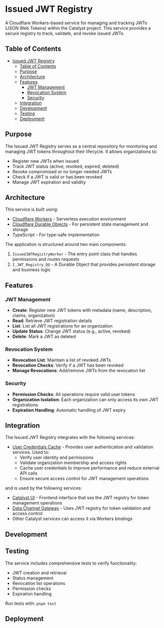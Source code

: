 # Issued JWT Registry

A Cloudflare Workers-based service for managing and tracking JWTs (JSON Web Tokens) within the Catalyst project. This service provides a secure registry to track, validate, and revoke issued JWTs.

## Table of Contents

- [Issued JWT Registry](#issued-jwt-registry)
  - [Table of Contents](#table-of-contents)
  - [Purpose](#purpose)
  - [Architecture](#architecture)
  - [Features](#features)
    - [JWT Management](#jwt-management)
    - [Revocation System](#revocation-system)
    - [Security](#security)
  - [Integration](#integration)
  - [Development](#development)
  - [Testing](#testing)
  - [Deployment](#deployment)

## Purpose

The Issued JWT Registry serves as a central repository for monitoring and managing JWT tokens throughout their lifecycle. It allows organizations to:

- Register new JWTs when issued
- Track JWT status (active, revoked, expired, deleted)
- Revoke compromised or no longer needed JWTs
- Check if a JWT is valid or has been revoked
- Manage JWT expiration and validity

## Architecture

This service is built using:

- [Cloudflare Workers](https://developers.cloudflare.com/workers/) - Serverless execution environment
- [Cloudflare Durable Objects](https://developers.cloudflare.com/durable-objects/) - For persistent state management and storage
- TypeScript - For type-safe implementation

The application is structured around two main components:

1. `IssuedJWTRegistryWorker` - The entry point class that handles permissions and routes requests
2. `I_JWT_Registry_DO` - A Durable Object that provides persistent storage and business logic

## Features

### JWT Management

- **Create**: Register new JWT tokens with metadata (name, description, claims, organization)
- **Read**: Retrieve JWT registration details
- **List**: List all JWT registrations for an organization
- **Update Status**: Change JWT status (e.g., active, revoked)
- **Delete**: Mark a JWT as deleted

### Revocation System

- **Revocation List**: Maintain a list of revoked JWTs
- **Revocation Checks**: Verify if a JWT has been revoked
- **Manage Revocations**: Add/remove JWTs from the revocation list

### Security

- **Permission Checks**: All operations require valid user tokens
- **Organization Isolation**: Each organization can only access its own JWT registrations
- **Expiration Handling**: Automatic handling of JWT expiry

## Integration

The Issued JWT Registry integrates with the following services:

- [User Credentials Cache](../user-credentials-cache/README.md) - Provides user authentication and validation services. Used to:
  - Verify user identity and permissions
  - Validate organization membership and access rights
  - Cache user credentials to improve performance and reduce external API calls
  - Ensure secure access control for JWT management operations

and is used by the following services:

- [Catalyst UI](../catalyst-ui/README.md) - Frontend interface that ses the JWT registry for token management operations
- [Data Channel Gateway](../data_channel_gateway/README.md) - Uses JWT registry for token validation and access control
- Other Catalyst services can access it via Workers bindings

## Development

## Testing

The service includes comprehensive tests to verify functionality:

- JWT creation and retrieval
- Status management
- Revocation list operations
- Permission checks
- Expiration handling

Run tests with: `pnpm test`

## Deployment
